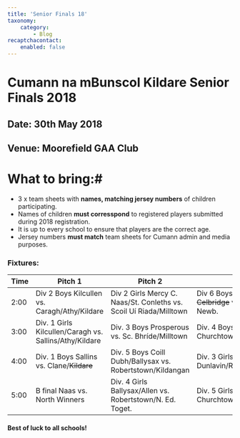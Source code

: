 ```yaml
---
title: 'Senior Finals 18'
taxonomy:
    category:
        - Blog
recaptchacontact:
    enabled: false
---
```


# Cumann na mBunscol Kildare Senior Finals 2018 #

## Date: 30th May 2018

## Venue: Moorefield GAA Club

# What to bring:#
* 3 x team sheets with **names, matching jersey numbers** of children participating.
* Names of children **must corresspond** to registered players submitted during 2018 registration.
* It is up to every school to ensure that players are the correct age. 
* Jersey numbers **must match** team sheets for Cumann admin and media purposes.

### Fixtures:
 Time | Pitch 1 | Pitch 2 | Pitch 3 
 --- | --- | --- | --- 
 2:00 | Div 2 Boys Kilcullen vs. Caragh/Athy/Kildare | Div 2 Girls Mercy C. Naas/St. Conleths vs. Scoil Uí Riada/Milltown | Div 6 Boys N/Ed. Toget./~~St. Pats Celbridge~~ vs. Ticknevin/St. Pats Newb. 
 3:00 | Div. 1 Girls Kilcullen/Caragh vs. Sallins/Athy/Kildare | Div. 3 Boys Prosperous vs. Sc. Bhríde/Milltown | Div. 4 Boys  Straffan/TMH vs. Churchtown/Rathmore/Rathcoffey
4:00 | Div. 1 Boys Sallins vs. Clane/~~Kildare~~ | Div. 5 Boys Coill Dubh/Ballysax vs. Robertstown/Kildangan | Div. 3 Girls Cappagh/TMH vs. Dunlavin/Rathmore/Rathcoffey 
5:00 | B final Naas vs. North Winners | Div. 4 Girls Ballysax/Allen vs. Robertstown/N. Ed. Toget. | Div. 5 Girls JTB/~~Moone~~ vs. Churchtown/Kilshanroe



#### Best of luck to all schools!